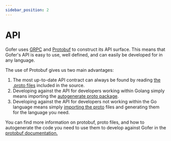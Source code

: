 ```yaml
---
sidebar_position: 2
---
```


# API

Gofer uses [GRPC](https://grpc.io/) and [Protobuf](https://developers.google.com/protocol-buffers) to construct its API surface. This means that Gofer's API is easy to use, well defined, and can easily be developed for in any language.

The use of Protobuf gives us two main advantages:

1. The most up-to-date API contract can always be found by reading [the .proto files](https://github.com/clintjedwards/gofer/blob/cf4c5636e3545b41be00be0f4d7001a3852e8535/proto/gofer.proto) included in the source.
2. Developing against the API for developers working within Golang simply means importing the [autogenerate proto package](https://pkg.go.dev/github.com/clintjedwards/gofer/proto).
3. Developing against the API for developers not working within the Go language means simply [importing the proto](https://github.com/clintjedwards/gofer/blob/cf4c5636e3545b41be00be0f4d7001a3852e8535/proto/gofer.proto) files and generating them for the language you need.

You can find more information on protobuf, proto files, and how to autogenerate the code you need to use them to develop against Gofer in the [protobuf documentation.](https://developers.google.com/protocol-buffers/docs/overview)
